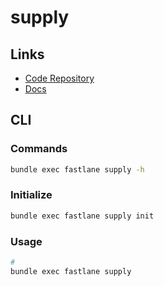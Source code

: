 # supply

## Links

- [Code Repository](https://github.com/fastlane/fastlane/tree/master/supply)
- [Docs](https://docs.fastlane.tools/actions/supply/)

## CLI

### Commands

```sh
bundle exec fastlane supply -h
```

### Initialize

```sh
bundle exec fastlane supply init
```

### Usage

```sh
#
bundle exec fastlane supply
```
